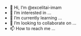 - 👋 Hi, I’m @excelitai-imam
- 👀 I’m interested in ...
- 🌱 I’m currently learning ...
- 💞️ I’m looking to collaborate on ...
- 📫 How to reach me ...

<!---
excelitai-imam/excelitai-imam is a ✨ special ✨ repository because its `README.md` (this file) appears on your GitHub profile.
You can click the Preview link to take a look at your changes.
--->
